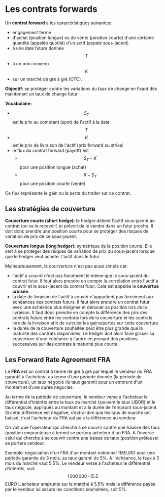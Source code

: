 # Les contrats forwards

Un **contrat forward** a les caractéristiques suivantes:
 - engagement ferme
 - d'achat (position longue) ou de vente (position courte) d'une certaine quantité (appelée quotité) d'un actif (appelé sous-jacent)
 - à une date future donnée $$T$$
 - à un prix convenu $$K$$
 - sur un marché de gré à gré (OTC).

**Objectif:** se protéger contre les variations du taux de change en fixant dès maintenant un taux de change futur

**Vocabulaire:**
 - $$S_T$$ est le prix au comptant (spot) de l'actif à la date $$T$$
 - $$K$$ est le prix de livraison de l'actif (prix forward ou strike)
 - le flux du contrat forward (payoff) est
   - $$S_T - K$$ pour une position longue (achat)
   - $$K - S_T$$ pour une position courte (vente)

Ce flux représente le gain ou la perte du trader sur ce contrat.

## Les stratégies de couverture

**Couverture courte (short hedge):** le hedger détient l'actif sous-jacent au contrat (ou va le recevoir) et prévoit de le vendre dans un futur proche. Il doit donc prendre une position courte pour se protéger des risques de variation de prix de ce sous-jacent. 

**Couverture longue (long hedger):** symétrique de la position courte. Elle sert à se protéger des risques de variation de prix du sous-jacent lorsque que le hedger veut acheter l'actif dans le futur.

Malheureusement, la courverture n'est pas aussi simple car:
 - l'actif à couvrir n'est pas forcément le même que le sous-jacent du contrat futur. Il faut alors prendre en compte la corrélation entre l'actif à couvrir et le sous-jacent du contrat futur. Cela est appelée la **couvertue croisée**.
 - la date de livraison de l'actif à couvrir n'appartient pas forcément aux échéances des contrats futurs. Il faut alors prendre un contrat futur avec une échéance plus éloignée et dénouer sa position lors de la livraison. Il faut donc prendre en compte la différence des prix des contrats futurs entre les contrats lors de la couverture et les contrats lors de la livraison afin de calculer les gains/pertes sur cette couverture.
 - la durée de la couverture souhaitée peut être plus grande que la maturité des contrats disponibles. Le hedger doit alors faire glisser sa couverture d'une échéance à l'autre en prenant des positions successives sur des contrats à maturité plus courte.

## Les Forward Rate Agreement FRA

Le **FRA** est un contrat à terme de gré à gré par lequel le vendeur du FRA garantit à l'acheteur, au terme d'une période donnée (la période de couverture), un taux négocié (le taux garanti) pour un emprunt d'un montant et d'une durée négociés.

Au terme de la période de couverture, le vendeur verse à l'acheteur le différentiel d'intérêts entre le taux de marché (souvent le taux LIBOR) et le taux négocié, appliqués au montant et à la durée de l'emprunt sous-jacent. Si cette différence est négative, c’est-à-dire que les taux de marché ont baissé, c’est l'acheteur du FRA qui paie la différence au vendeur.

On voit que l'opérateur qui cherche à se couvrir contre une hausse des taux (position emprunteuse à terme) se portera acheteur d'un FRA. A l'inverse celui qui cherche à se couvrir contre une baisse de taux (position prêteuse) se portera vendeur.

Exemple: négociation d'un FRA d'un montant notionnel 1MEURO pour une période garantie de 3 mois, au taux garanti de 5%. A l'échéance, le taux à 3 mois du marché vaut 5.5%. Le vendeur verse à l'acheteur le différentiel d'intérêts, soit: $$1\, 000\, 000 \cdot (5.5% – 5%) \cdot 90 / 360 = 1\, 250$$ EURO L'acheteur emprunte sur le marché à 5.5% mais la différence payée par le vendeur lui assure les conditions souhaitées, soit 5%.

